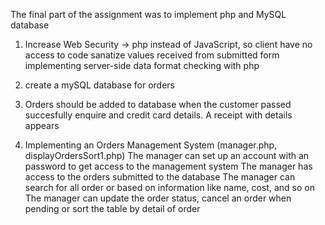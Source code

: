 The final part of the assignment was to implement php and MySQL database

1. Increase Web Security -> php instead of JavaScript, so client have no access to code
                           sanatize values received from submitted form
                           implementing server-side data format checking with php
   
3. create a mySQL database for orders
   
5. Orders should be added to database when the customer passed succesfully enquire and credit card details. A receipt with details appears
   
7. Implementing an Orders Management System (manager.php, displayOrdersSort1.php)
   The manager can set up an account with an password to get access to the management system
   The manager has access to the orders submitted to the database
   The manager can search for all order or based on information like name, cost, and so on
   The manager can update the order status, cancel an order when pending or sort the table by detail of order
